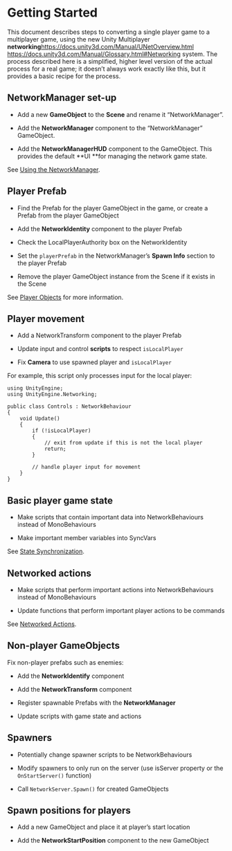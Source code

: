 # Getting Started

This document describes steps to converting a single player game to a
multiplayer game, using the new Unity Multiplayer
**networking**<https://docs.unity3d.com/Manual/UNetOverview.html>  
<https://docs.unity3d.com/Manual/Glossary.html#Networking> system. The process
described here is a simplified, higher level version of the actual process for a
real game; it doesn’t always work exactly like this, but it provides a basic
recipe for the process.

## NetworkManager set-up

-   Add a new **GameObject** to the **Scene** and rename it “NetworkManager”.

-   Add the **NetworkManager** component to the “NetworkManager” GameObject.

-   Add the **NetworkManagerHUD** component to the GameObject. This provides the
    default **UI **for managing the network game state.

See [Using the
NetworkManager](https://docs.unity3d.com/Manual/UNetManager.html).

## Player Prefab

-   Find the Prefab for the player GameObject in the game, or create a Prefab
    from the player GameObject

-   Add the **NetworkIdentity** component to the player Prefab

-   Check the LocalPlayerAuthority box on the NetworkIdentity

-   Set the `playerPrefab` in the NetworkManager’s **Spawn Info** section to the
    player Prefab

-   Remove the player GameObject instance from the Scene if it exists in the
    Scene

See [Player
Objects](https://docs.unity3d.com/Manual/UNetPlayers.htmlhttps://docs.unity3d.com/Manual/UNetPlayers.html)
for more information.

## Player movement

-   Add a NetworkTransform component to the player Prefab

-   Update input and control **scripts** to respect `isLocalPlayer`

-   Fix **Camera** to use spawned player and `isLocalPlayer`

For example, this script only processes input for the local player:

```
using UnityEngine;
using UnityEngine.Networking;

public class Controls : NetworkBehaviour
{
    void Update()
    {
        if (!isLocalPlayer)
        {
            // exit from update if this is not the local player
            return;
        }

        // handle player input for movement
    }
}
```

## Basic player game state

-   Make scripts that contain important data into NetworkBehaviours instead of
    MonoBehaviours

-   Make important member variables into SyncVars

See [State Synchronization](https://docs.unity3d.com/Manual/UNetStateSync.html).

## Networked actions

-   Make scripts that perform important actions into NetworkBehaviours instead
    of MonoBehaviours

-   Update functions that perform important player actions to be commands

See [Networked Actions](https://docs.unity3d.com/Manual/UNetActions.html).

## Non-player GameObjects

Fix non-player prefabs such as enemies:

-   Add the **NetworkIdentify** component

-   Add the **NetworkTransform** component

-   Register spawnable Prefabs with the **NetworkManager**

-   Update scripts with game state and actions

## Spawners

-   Potentially change spawner scripts to be NetworkBehaviours

-   Modify spawners to only run on the server (use isServer property or the
    `OnStartServer()` function)

-   Call `NetworkServer.Spawn()` for created GameObjects

## Spawn positions for players

-   Add a new GameObject and place it at player’s start location

-   Add the **NetworkStartPosition** component to the new GameObject
